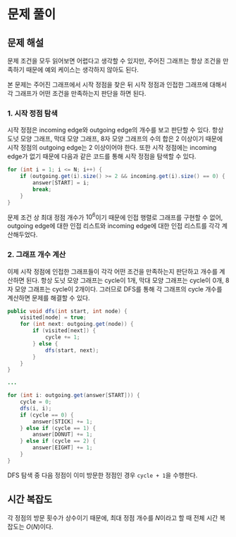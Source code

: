 # 문제 풀이

## 문제 해설

문제 조건을 모두 읽어보면 어렵다고 생각할 수 있지만, 주어진 그래프는 항상 조건을 만족하기 때문에 예외 케이스는 생각하지 않아도 된다.

본 문제는 주어진 그래프에서 시작 정점을 찾은 뒤 시작 정점과 인접한 그래프에 대해서 각 그래프가 어떤 조건을 만족하는지 판단을 하면 된다.

### 1. 시작 정점 탐색

시작 정점은 incoming edge와 outgoing edge의 개수를 보고 판단할 수 있다. 항상 도넛 모양 그래프, 막대 모양 그래프, 8자 모양 그래프의 수의 합은 2 이상이기 때문에 시작 정점의 outgoing edge는 2 이상이어야 한다. 또한 시작 정점에는 incoming edge가 없기 때문에 다음과 같은 코드를 통해 시작 정점을 탐색할 수 있다.

```java
for (int i = 1; i <= N; i++) {
    if (outgoing.get(i).size() >= 2 && incoming.get(i).size() == 0) {
        answer[START] = i;
        break;
    }
}
```

문제 조건 상 최대 정점 개수가 $10^6$이기 때문에 인접 행렬로 그래프를 구현할 수 없어, outgoing edge에 대한 인접 리스트와 incoming edge에 대한 인접 리스트를 각각 계산해두었다.

### 2. 그래프 개수 계산

이제 시작 정점에 인접한 그래프들이 각각 어떤 조건을 만족하는지 판단하고 개수를 계산하면 된다. 항상 도넛 모양 그래프는 cycle이 1개, 막대 모양 그래프는 cycle이 0개, 8자 모양 그래프는 cycle이 2개이다. 그러므로 DFS를 통해 각 그래프의 cycle 개수를 계산하면 문제를 해결할 수 있다.

```java
public void dfs(int start, int node) {
    visited[node] = true;
    for (int next: outgoing.get(node)) {
        if (visited[next]) {
            cycle += 1;
        } else {
            dfs(start, next);
        }
    }
}

...

for (int i: outgoing.get(answer[START])) {
    cycle = 0;
    dfs(i, i);
    if (cycle == 0) {
        answer[STICK] += 1;
    } else if (cycle == 1) {
        answer[DONUT] += 1;
    } else if (cycle == 2) {
        answer[EIGHT] += 1;
    }
}
```

DFS 탐색 중 다음 정점이 이미 방문한 정점인 경우 `cycle + 1`을 수행한다.

## 시간 복잡도

각 정점의 방문 횟수가 상수이기 때문에, 최대 정점 개수를 $N$이라고 할 때 전체 시간 복잡도는 $O(N)$이다. 
